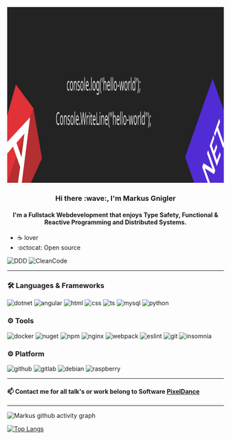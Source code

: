 
<img src="https://github.com/MarkusGnigler/MarkusGnigler/blob/main/banner.svg" alt="banner" width="1025" height="409">

<div align="center"> 
  <h3>Hi there :wave:, I'm Markus Gnigler</h3>
<!--   <h4>and I'm am working on Webdevelopment</h4> -->
<!--   <h4>I'm a Fullstack Webdevelopment. I enjoy :coffee:, Type Safety, Functional & Reactive Programming and Distributed Systems.</h4> -->
  <h4>I'm a Fullstack Webdevelopment that enjoys Type Safety, Functional & Reactive Programming and Distributed Systems.</h4>
</div>

- :coffee: lover
- :octocat: Open source

![DDD](https://img.shields.io/badge/DDD-Advocate-_.svg)
![CleanCode](https://img.shields.io/badge/Clean%20Code/Architecture-Enthusiast-_.svg)

---

### 🛠️ Languages & Frameworks

![dotnet](https://img.shields.io/badge/-.Net-512BD4?style=flat-square&logo=.net&logoColor=white)
![angular](https://img.shields.io/badge/-Angular-E23237?style=flat-square&logo=angular&logoColor=white)
![html](https://img.shields.io/badge/-HTML5-E34F26?style=flat-square&logo=HTML5&logoColor=white)
![css](https://img.shields.io/badge/-CSS3-1572B6?style=flat-square&logo=CSS3&logoColor=white)
![ts](https://img.shields.io/badge/-TypeScript-719af4?style=flat-square&logo=typescript&logoColor=white)
![mysql](https://img.shields.io/badge/-MySQL-F29111?style=flat-square&logo=MySQL&logoColor=white)
![python](https://img.shields.io/badge/-Python-29567D?style=flat-square&logo=python&logoColor=white)

<!-- ![js](https://img.shields.io/badge/-JavaScript-FCDC00?style=flat-square&logo=javascript&logoColor=white) -->

### ⚙️ Tools

![docker](https://img.shields.io/badge/-docker-1C8EED?style=flat-square&logo=docker&logoColor=white)
![nuget](https://img.shields.io/badge/-NuGet-004880?style=flat-square&logo=NuGet&logoColor=white)
![npm](https://img.shields.io/badge/-NPM-CB3837?style=flat-square&logo=NPM&logoColor=white)
![nginx](https://img.shields.io/badge/-nginx-40BA12?style=flat-square&logo=nginx&logoColor=white)
![webpack](https://img.shields.io/badge/-WebPack-1C78C0?style=flat-square&logo=WebPack&logoColor=white)
![eslint](https://img.shields.io/badge/-ESLint-4B32C3?style=flat-square&logo=ESLint&logoColor=white)
![git](https://img.shields.io/badge/-git-f14e32?style=flat-square&logo=git&logoColor=white)
![insomnia](https://img.shields.io/badge/-Insomnia-5849BE?style=flat-square&logo=Insomnia&logoColor=white)

### ⚙️ Platform
![github](https://img.shields.io/badge/-github-%23121011.svg?style=flat-square&logo=github&logoColor=white)
![gitlab](https://img.shields.io/badge/-gitlab-%23121011.svg?style=flat-square&logo=gitlab&logoColor=white)
![debian](https://img.shields.io/badge/-Debian-A80030?style=flat-square&logo=Debian&logoColor=white)
![raspberry](https://img.shields.io/badge/-RaspberryPi-C51A4A?style=flat-square&logo=Raspberry-Pi&logoColor=white)

---

#### 📫 Contact me for all talk's or work belong to Software <a href="https://www.pixeldance.at" target="_blank">PixelDance</a>

---

![Markus github activity graph](https://activity-graph.herokuapp.com/graph?username=MarkusGnigler&theme=react-dark)

<!-- ![Markus github stats](https://github-readme-stats.vercel.app/api?username=MarkusGnigler&&show_icons=true&theme=radical) -->

[![Top Langs](https://github-readme-stats.vercel.app/api/top-langs/?username=MarkusGnigler&layout=compact&theme=merko)](https://github.com/anuraghazra/github-readme-stats)

